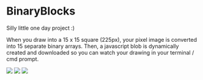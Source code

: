 # BinaryBlocks
Silly little one day project :)

When you draw into a 15 x 15 square (225px), your pixel image is converted into 15 separate binary arrays. Then, a javascript blob is dynamically created and downloaded so you can watch your drawing in your terminal / cmd prompt.

<img src='http://i.imgur.com/sSS8gA2.png'>
<img src='http://i.imgur.com/dPUMdhZ.png'>
<img src='http://i.imgur.com/XkwwiPE.png'>
